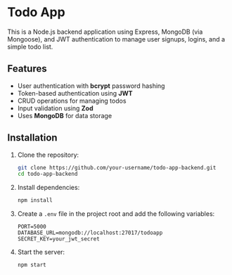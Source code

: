 # Todo App

This is a Node.js backend application using Express, MongoDB (via Mongoose), and JWT authentication to manage user signups, logins, and a simple todo list.

## Features
- User authentication with **bcrypt** password hashing
- Token-based authentication using **JWT**
- CRUD operations for managing todos
- Input validation using **Zod**
- Uses **MongoDB** for data storage

## Installation

1. Clone the repository:
   ```sh
   git clone https://github.com/your-username/todo-app-backend.git
   cd todo-app-backend
   ```

2. Install dependencies:
   ```sh
   npm install
   ```

3. Create a `.env` file in the project root and add the following variables:
   ```env
   PORT=5000
   DATABASE_URL=mongodb://localhost:27017/todoapp
   SECRET_KEY=your_jwt_secret
   ```

4. Start the server:
   ```sh
   npm start
   ```
